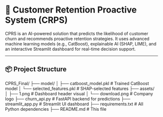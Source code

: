 # 🧠 Customer Retention Proactive System (CRPS)

CPRS is an AI-powered solution that predicts the likelihood of customer churn and recommends proactive retention strategies. It uses advanced machine learning models (e.g., CatBoost), explainable AI (SHAP, LIME), and an interactive Streamlit dashboard for real-time decision support.

---

## 📦 Project Structure
CPRS_Final/
├── model/
│ ├── catboost_model.pkl # Trained CatBoost model
│ └── selected_features.pkl # SHAP-selected features
├── assets/
│ ├── 1.png # Dashboard header visual
│ └── download.png # Company logo
├── churn_api.py # FastAPI backend for predictions
├── streamlit_app.py # Streamlit UI dashboard
├── requirements.txt # All Python dependencies
├── README.md # This file
